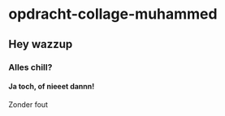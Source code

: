 # opdracht-collage-muhammed
## Hey wazzup
### Alles chill?
#### Ja toch, of nieeet dannn!
Zonder fout
